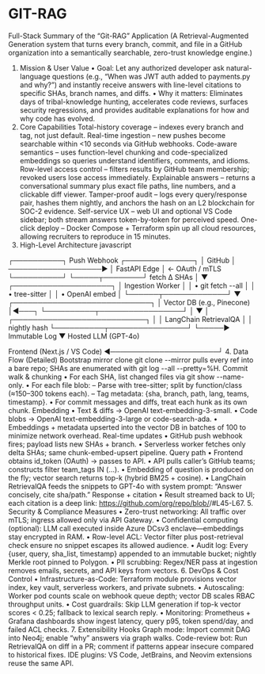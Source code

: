 # GIT-RAG
Full-Stack Summary of the “Git-RAG” Application
(A Retrieval-Augmented Generation system that turns every branch, commit, and file in a GitHub organization into a semantically searchable, zero-trust knowledge engine.)
1. Mission & User Value
• Goal: Let any authorized developer ask natural-language questions (e.g., “When was JWT auth added to payments.py and why?”) and instantly receive answers with line-level citations to specific SHAs, branch names, and diffs.
• Why it matters: Eliminates days of tribal-knowledge hunting, accelerates code reviews, surfaces security regressions, and provides auditable explanations for how and why code has evolved.
2. Core Capabilities
Total-history coverage – indexes every branch and tag, not just default.
Real-time ingestion – new pushes become searchable within <10 seconds via GitHub webhooks.
Code-aware semantics – uses function-level chunking and code-specialized embeddings so queries understand identifiers, comments, and idioms.
Row-level access control – filters results by GitHub team membership; revoked users lose access immediately.
Explainable answers – returns a conversational summary plus exact file paths, line numbers, and a clickable diff viewer.
Tamper-proof audit – logs every query/response pair, hashes them nightly, and anchors the hash on an L2 blockchain for SOC-2 evidence.
Self-service UX – web UI and optional VS Code sidebar; both stream answers token-by-token for perceived speed.
One-click deploy – Docker Compose + Terraform spin up all cloud resources, allowing recruiters to reproduce in 15 minutes.
3. High-Level Architecture
javascript


┌──────────┐     Push Webhook      ┌──────────────┐
│  GitHub  │ ───────────────────▶  │ FastAPI Edge │  ← OAuth / mTLS
└──────────┘                       └─────┬────────┘
                 fetch Δ SHAs            │
                                         ▼
                               ┌────────────────────┐
                               │ Ingestion Worker   │
                               │ • git fetch --all  │
                               │ • tree-sitter      │
                               │ • OpenAI embed     │
                               └──────┬─────────────┘
                                      ▼
                  ┌────────────────────────────┐
                  │ Vector DB (e.g., Pinecone) │◄───┐
                  └──────────┬─────────────────┘    │
                             ▼                      │
                  ┌───────────────────────────┐     │
                  │ LangChain RetrievalQA     │     │ nightly hash
                  └──────────┬────────────────┘     └─────► Immutable Log
                             ▼
                     Hosted LLM (GPT-4o)

Frontend (Next.js / VS Code) ◄──────────────────────┘
4. Data Flow (Detailed)
Bootstrap mirror clone
git clone --mirror pulls every ref into a bare repo; SHAs are enumerated with git log --all --pretty=%H.
Commit walk & chunking
• For each SHA, list changed files via git show --name-only.
• For each file blob:
– Parse with tree-sitter; split by function/class (≈150–300 tokens each).
– Tag metadata: {sha, branch, path, lang, teams, timestamp}.
• For commit messages and diffs, treat each hunk as its own chunk.
Embedding
• Text & diffs → OpenAI text-embedding-3-small.
• Code blobs → OpenAI text-embedding-3-large or code-search-ada.
• Embeddings + metadata upserted into the vector DB in batches of 100 to minimize network overhead.
Real-time updates
• GitHub push webhook fires; payload lists new SHAs + branch.
• Serverless worker fetches only delta SHAs; same chunk-embed-upsert pipeline.
Query path
• Frontend obtains id_token (OAuth) → passes to API.
• API pulls caller’s GitHub teams; constructs filter team_tags IN (…).
• Embedding of question is produced on the fly; vector search returns top-k (hybrid BM25 + cosine).
• LangChain RetrievalQA feeds the snippets to GPT-4o with system prompt: “Answer concisely, cite sha/path.”
Response + citation
• Result streamed back to UI; each citation is a deep link:
https://github.com/org/repo/blob/<sha>/<path>#L45-L67.
5. Security & Compliance Measures
• Zero-trust networking: All traffic over mTLS; ingress allowed only via API Gateway.
• Confidential computing (optional): LLM call executed inside Azure DCsv3 enclave—embeddings stay encrypted in RAM.
• Row-level ACL: Vector filter plus post-retrieval check ensure no snippet escapes its allowed audience.
• Audit log: Every {user, query, sha_list, timestamp} appended to an immutable bucket; nightly Merkle root pinned to Polygon.
• PII scrubbing: Regex/NER pass at ingestion removes emails, secrets, and API keys from vectors.
6. DevOps & Cost Control
• Infrastructure-as-Code: Terraform module provisions vector index, key vault, serverless workers, and private subnets.
• Autoscaling: Worker pod counts scale on webhook queue depth; vector DB scales RBAC throughput units.
• Cost guardrails: Skip LLM generation if top-k vector scores < 0.25; fallback to lexical search reply.
• Monitoring: Prometheus + Grafana dashboards show ingest latency, query p95, token spend/day, and failed ACL checks.
7. Extensibility Hooks
Graph mode: Import commit DAG into Neo4j; enable “why” answers via graph walks.
Code-review bot: Run RetrievalQA on diff in a PR; comment if patterns appear insecure compared to historical fixes.
IDE plugins: VS Code, JetBrains, and Neovim extensions reuse the same API.
